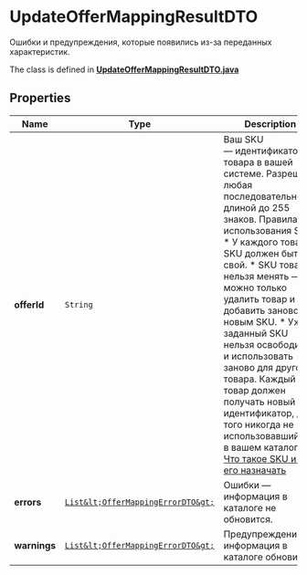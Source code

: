 

# UpdateOfferMappingResultDTO

Ошибки и предупреждения, которые появились из-за переданных характеристик.

The class is defined in **[UpdateOfferMappingResultDTO.java](../../src/main/java/org/openapitools/model/UpdateOfferMappingResultDTO.java)**

## Properties

Name | Type | Description | Notes
------------ | ------------- | ------------- | -------------
**offerId** | `String` | Ваш SKU — идентификатор товара в вашей системе.  Разрешена любая последовательность длиной до 255 знаков.  Правила использования SKU:  * У каждого товара SKU должен быть свой.  * SKU товара нельзя менять — можно только удалить товар и добавить заново с новым SKU.  * Уже заданный SKU нельзя освободить и использовать заново для другого товара. Каждый товар должен получать новый идентификатор, до того никогда не использовавшийся в вашем каталоге.  [Что такое SKU и как его назначать](https://yandex.ru/support/marketplace/assortment/add/index.html#fields)  | 
**errors** | [`List&lt;OfferMappingErrorDTO&gt;`](OfferMappingErrorDTO.md) | Ошибки — информация в каталоге не обновится. |  [optional property]
**warnings** | [`List&lt;OfferMappingErrorDTO&gt;`](OfferMappingErrorDTO.md) | Предупреждения — информация в каталоге обновится. |  [optional property]





